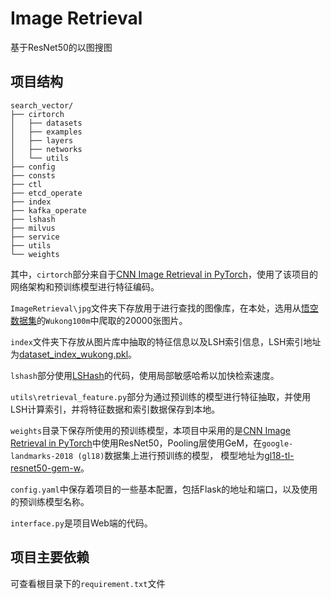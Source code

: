 # Image Retrieval

基于ResNet50的以图搜图

## 项目结构

```shell
search_vector/
├── cirtorch
│   ├── datasets
│   ├── examples
│   ├── layers
│   ├── networks
│   └── utils
├── config
├── consts
├── ctl
├── etcd_operate
├── index
├── kafka_operate
├── lshash
├── milvus
├── service
├── utils
└── weights
```

其中，`cirtorch`部分来自于[CNN Image Retrieval in PyTorch](https://github.com/filipradenovic/cnnimageretrieval-pytorch)，使用了该项目的网络架构和预训练模型进行特征编码。

`ImageRetrieval\jpg`文件夹下存放用于进行查找的图像库，在本处，选用从[悟空数据集](https://wukong-dataset.github.io/wukong-dataset/index.html)的`Wukong100m`中爬取的20000张图片。

`index`文件夹下存放从图片库中抽取的特征信息以及LSH索引信息，LSH索引地址为[dataset_index_wukong.pkl](https://pan.baidu.com/s/1t_BXCGVEO0U_9tVCHnY5pw?pwd=e1fa)。

`lshash`部分使用[LSHash](https://github.com/kayzhu/LSHash)的代码，使用局部敏感哈希以加快检索速度。

`utils\retrieval_feature.py`部分为通过预训练的模型进行特征抽取，并使用LSH计算索引，并将特征数据和索引数据保存到本地。

`weights`目录下保存所使用的预训练模型，本项目中采用的是[CNN Image Retrieval in PyTorch](https://github.com/filipradenovic/cnnimageretrieval-pytorch)中使用ResNet50，Pooling层使用GeM，在`google-landmarks-2018 (gl18)`数据集上进行预训练的模型，
模型地址为[gl18-tl-resnet50-gem-w](http://cmp.felk.cvut.cz/cnnimageretrieval/data/networks/gl18/gl18-tl-resnet50-gem-w-83fdc30.pth)。

`config.yaml`中保存着项目的一些基本配置，包括Flask的地址和端口，以及使用的预训练模型名称。

`interface.py`是项目Web端的代码。

## 项目主要依赖

可查看根目录下的`requirement.txt`文件
